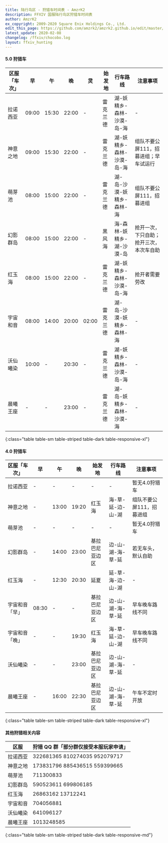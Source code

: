 ```yaml
---
title: 陆行鸟区 - 狩猎车时间表 - AmzrK2
description: FFXIV 国服陆行鸟区狩猎车时间表
author: AmzrK2
ex_copyright: 2009-2020 Square Enix Holdings Co., Ltd.
edit_this_page: https://github.com/amzrk2/amzrk2.github.io/edit/master/ffxiv/chocobo.md
latest_update: 2020-02-08
changelog: /ffxiv/chocobo.log
layout: ffxiv_hunting
---
```


#### 5.0 狩猎车

| 区服「车次」 | 早    | 午    | 晚    | 灵    | 始发地   | 行车路线                  | 注意事项                                 |
|--------------|-------|-------|-------|-------|----------|---------------------------|------------------------------------------|
| 拉诺西亚     | 09:00 | 15:30 | 22:00 | -     | 雷克兰德 | 湖-妖精乡-森林-沙漠-岛-海 | -                                        |
| 神意之地     | 09:00 | 15:30 | 22:00 | -     | 雷克兰德 | 湖-妖精乡-森林-沙漠-岛-海 | 组队不要公屏111，招募进组；早车试运行    |
| 萌芽池       | 08:00 | 15:00 | 22:00 | -     | 雷克兰德 | 湖-岛-沙漠-妖精乡-森林-海 | 组队不要公屏111，招募进组                |
| 幻影群岛     | 08:00 | 15:00 | 22:00 | -     | 黑风海   | 海-森林-妖精乡-湖-沙漠-岛 | 抢开一次，下只自助；抢开三次，本次车自助 |
| 红玉海       | 08:00 | 15:00 | 22:00 | -     | 雷克兰德 | 湖-妖精乡-森林-沙漠-岛-海 | 抢开者需要劳改                           |
| 宇宙和音     | 08:00 | 14:00 | 20:00 | 02:00 | 雷克兰德 | 湖-岛-沙漠-妖精乡-森林-海 | -                                        |
| 沃仙曦染     | 10:00 | -     | 20:30 | -     | 雷克兰德 | 湖-妖精乡-森林-沙漠-岛-海 | -                                        |
| 晨曦王座     | -     | -     | 23:00 | -     | 雷克兰德 | 湖-岛-妖精乡-森林-沙漠-海 | -                                        |
{:class="table table-sm table-striped table-dark table-responsive-xl"}

#### 4.0 狩猎车

| 区服「车次」   | 早    | 午    | 晚    | 始发地         | 行车路线          | 注意事项                  |
|----------------|-------|-------|-------|----------------|-------------------|---------------------------|
| 拉诺西亚       | -     | -     | -     | -              | -                 | 暂无4.0狩猎车             |
| 神意之地       | -     | 13:00 | 19:20 | 红玉海         | 海-草-延-边-山-湖 | 组队不要公屏111，招募进组 |
| 萌芽池         | -     | -     | -     | -              | -                 | 暂无4.0狩猎车             |
| 幻影群岛       | -     | 14:00 | 23:00 | 基拉巴尼亚边区 | 边-山-湖-海-草-延 | 若无车头，默认自助        |
| 红玉海         | -     | 12:30 | 20:30 | 延夏           | 延-草-海-边-山-湖 | -                         |
| 宇宙和音「早」 | 08:30 | -     | -     | 基拉巴尼亚边区 | 边-山-湖-海-草-延 | 早车晚车路线不同          |
| 宇宙和音「晚」 | -     | -     | 19:30 | 红玉海         | 海-草-延-边-山-湖 | 早车晚车路线不同          |
| 沃仙曦染       | -     | -     | 23:00 | 基拉巴尼亚边区 | 边-山-湖-海-草-延 | -                         |
| 晨曦王座       | -     | 16:00 | 22:30 | 基拉巴尼亚边区 | 边-山-湖-海-草-延 | 午车不定时开放            |
{:class="table table-sm table-striped table-dark table-responsive-xl"}

#### 其他狩猎相关内容

| 区服     | 狩猎 QQ 群「部分群仅接受本服玩家申请」 |
|----------|----------------------------------------|
| 拉诺西亚 | 322681365 810274035 952079717          |
| 神意之地 | 173831796 885436515 559399665          |
| 萌芽池   | 711300833                              |
| 幻影群岛 | 590523611 699806185                    |
| 红玉海   | 26863162 13712241                      |
| 宇宙和音 | 704056881                              |
| 沃仙曦染 | 641096127                              |
| 晨曦王座 | 1013248585                             |
{:class="table table-sm table-striped table-dark table-responsive-md"}
